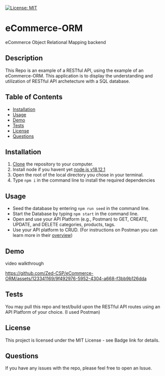   [![License: MIT](https://img.shields.io/badge/License-MIT-yellow.svg)](https://opensource.org/licenses/MIT)
# eCommerce-ORM
eCommerce Object Relational Mapping backend 

 ## Description
  This Repo is an example of a RESTful API, using the example of an eCommerce-ORM. This application is to display the understanding and utilization of RESTful API archetecture with a SQL database.
  
  ## Table of Contents
  
  * [Installation](#installation)
  * [Usage](#usage)
  * [Demo](#demo)
  * [Tests](#tests)
  * [License](#license)
  * [Questions](#questions)
  
  ## Installation
  1. [Clone](https://github.com/Zed-CSP/eCommerce-ORM.git) the repository to your computer. 
  2. Install node if you havent yet [node.js v18.12.1](https://nodejs.org/en)
  3. Open the root of the local directory you chose in your terminal.
  4. Type `npm i` in the command line to install the required dependencies

  
  ## Usage
  * Seed the database by entering `npm run seed` in the command line.
  * Start the Database by typing `npm start` in the command line.
  * Open and use your API Platform (e.g., Postman) to GET, CREATE, UPDATE, and DELETE categories, products, tags.
  * Use your API platform to CRUD. (For instructions on Postman you can learn more in their [overview](https://learning.postman.com/docs/introduction/overview/))
  
  ## Demo
  video walkthrough


https://github.com/Zed-CSP/eCommerce-ORM/assets/123341169/9f492976-5952-4304-a668-f3bb9b126dda


  
  ## Tests
  You may pull this repo and test/build upon the RESTful API routes using an API Platform of your choice. (I used Postman)
  
  ## License
  This project is licensed under the MIT License - see Badge link for details.
  
  ## Questions
  If you have any issues with the repo, please feel free to open an Issue.
